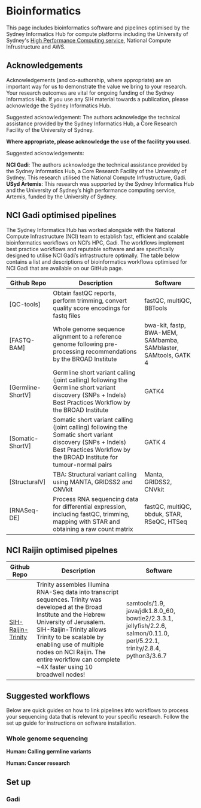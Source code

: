 # Bioinformatics

This page includes bioinformatics software and pipelines optimised by the Sydney Informatics Hub for compute platforms including the University of Sydney's [High Performance Computing service](https://informatics.sydney.edu.au/services/artemis/), National Compute Infrustructure and AWS.

## Acknowledgements

Acknowledgements (and co-authorship, where appropriate) are an important way for us to demonstrate the value we bring to your research. Your research outcomes are vital for ongoing funding of the Sydney Informatics Hub. If you use any SIH material towards a publication, please acknowledge the Sydney Informatics Hub.

Suggested acknowledgement:
The authors acknowledge the technical assistance provided by the Sydney Informatics Hub, a Core Research Facility of the University of Sydney.

__Where appropriate, please acknowledge the use of the facility you used.__

Suggested acknowledgements:

__NCI Gadi__: The authors acknowledge the technical assistance provided by the Sydney Informatics Hub, a Core Research Facility of the University of Sydney. This research utilised the National Compute Infrustructure, Gadi. 
__USyd Artemis__: This research was supported by the Sydney Informatics Hub and the University of Sydney’s high performance computing service, Artemis, funded by the University of Sydney.


## NCI Gadi optimised pipelines

The Sydney Informatics Hub has worked alongside with the National Compute Infrastructure (NCI) team to establish fast, efficient and scalable bioinformatics workflows on NCI’s HPC, Gadi. The workflows implement best practice workflows and reputable software and are specifically designed to utilise NCI Gadi’s infrastructure optimally. The table below contains a list and descriptions of bioinformatics workflows optimised for NCI Gadi that are available on our GitHub page. 


| Github Repo| Description     |	Software	|
|-----------|-----------------|-----------------|
|[QC-tools]|Obtain fastQC reports, perform trimming, convert quality score encodings for fastq files|fastQC, multiQC, BBTools|
|[FASTQ-BAM]|Whole genome sequence alignment to a reference genome following pre-processing recommendations by the BROAD Institute|bwa-kit, fastp, BWA-MEM, SAMbamba, SAMblaster, SAMtools, GATK 4|
|[Germline-ShortV]|Germline short variant calling (joint calling) following the Germline short variant discovery (SNPs + Indels) Best Practices Workflow by the BROAD Institute|GATK4|
|[Somatic-ShortV]|Somatic short variant calling (joint calling) following the Somatic short variant discovery (SNPs + Indels) Best Practices Workflow by the BROAD Institute for tumour-normal pairs|GATK 4|
|[StructuralV]|TBA: Structural variant calling using MANTA, GRIDSS2 and CNVkit|Manta, GRIDSS2, CNVkit|
|[RNASeq-DE]|Process RNA sequencing data for differential expression, including fastQC, trimming, mapping with STAR and obtaining a raw count matrix|fastQC, multiQC, bbduk, STAR, RSeQC, HTSeq|

## NCI Raijin optimised pipelnes

| Github Repo| Description     |	Software	|
|-----------|-----------------|-----------------|
|[SIH-Raijin-Trinity](https://github.com/Sydney-Informatics-Hub/SIH-Raijin-Trinity)| Trinity assembles Illumina RNA-Seq data into transcript sequences. Trinity was developed at the Broad Institute and the Hebrew University of Jerusalem. SIH-Raijin-Trinity allows Trinity to be scalable by enabling use of multiple nodes on NCI Raijin. The entire workflow can complete ~4X faster using 10 broadwell nodes!| samtools/1.9, java/jdk1.8.0_60, bowtie2/2.3.3.1, jellyfish/2.2.6, salmon/0.11.0, perl/5.22.1, trinity/2.8.4, python3/3.6.7|


## Suggested workflows

Below are quick guides on how to link pipelines into workflows to process your sequencing data that is relevant to your specific research. Follow the set up guide for instructions on software installation.

### Whole genome sequencing

__Human: Calling germline variants__

__Human: Cancer research__

## Set up

### Gadi
